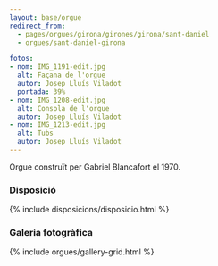```yaml
---
layout: base/orgue
redirect_from:
  - pages/orgues/girona/girones/girona/sant-daniel
  - orgues/sant-daniel-girona

fotos:
- nom: IMG_1191-edit.jpg
  alt: Façana de l'orgue
  autor: Josep Lluís Viladot
  portada: 39%
- nom: IMG_1208-edit.jpg
  alt: Consola de l'orgue
  autor: Josep Lluís Viladot
- nom: IMG_1213-edit.jpg
  alt: Tubs
  autor: Josep Lluís Viladot
---
```


Orgue construït per Gabriel Blancafort el 1970. 

### Disposició

{% include disposicions/disposicio.html %}

### Galeria fotogràfica

{% include orgues/gallery-grid.html %}
